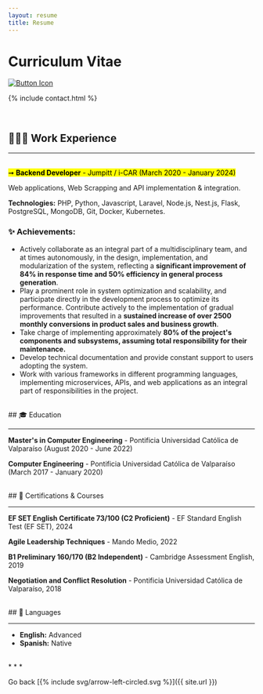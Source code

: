 ```yaml
---
layout: resume
title: Resume
---
```


# Curriculum Vitae

[![Button Icon]][CV]


{% include contact.html %}

<br>

## 🧑🏽‍💻 Work Experience

---
<br>
<mark>➞ <strong>Backend Developer</strong> - Jumpitt / i-CAR (March 2020 - January 2024)</mark>

Web applications, Web Scrapping and API implementation & integration.

<strong>Technologies:</strong> PHP, Python, Javascript, Laravel, Node.js, Nest.js, Flask, PostgreSQL, MongoDB, Git, Docker, Kubernetes.

### ✨ Achievements:

* Actively collaborate as an integral part of a multidisciplinary team, and at times autonomously, in the design, implementation, and modularization of the system, reflecting a <strong>significant improvement of 84% in response time and 50% efficiency in general process generation</strong>.
* Play a prominent role in system optimization and scalability, and participate directly in the development process to optimize its performance. Contribute actively to the implementation of gradual improvements that resulted in a <strong>sustained increase of over 2500 monthly conversions in product sales and business growth</strong>.
* Take charge of implementing approximately <strong>80% of the project's components and subsystems, assuming total responsibility for their maintenance.</strong>
* Develop technical documentation and provide constant support to users adopting the system.
* Work with various frameworks in different programming languages, implementing microservices, APIs, and web applications as an integral part of responsibilities in the project.

<br>
## 🎓 Education

---

<strong>Master's in Computer Engineering</strong> - Pontificia Universidad Católica de Valparaíso (August 2020 - June 2022)

<strong>Computer Engineering</strong> - Pontificia Universidad Católica de Valparaíso (March 2017 - January 2020)

<br>
## 📜 Certifications & Courses

---

<strong>EF SET English Certificate 73/100 (C2 Proficient)</strong> - EF Standard English Test (EF SET), 2024

<strong>Agile Leadership Techniques</strong> - Mando Medio, 2022

<strong>B1 Preliminary 160/170 (B2 Independent)</strong> - Cambridge Assessment English, 2019

<strong>Negotiation and Conflict Resolution</strong> - Pontificia Universidad Católica de Valparaíso, 2018

<br>
## 💬 Languages

---

* <strong>English:</strong> Advanced
* <strong>Spanish:</strong> Native

<br>
* * *

Go back [{% include svg/arrow-left-circled.svg %}]({{ site.url }})

<!---------------------------------------------------------------------------->

[CV]: ../assets/files/resume-latest.pdf
[Button Icon]: https://img.shields.io/badge/Download_PDF_Version-E69138?style=for-the-badge&logoColor=white&logo=DocuSign
